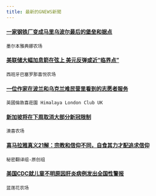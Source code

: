 ```yaml
---
title: 最新的GNEWS新聞
---
```


#### [一家钢铁厂变成马里乌波尔最后的堡垒和据点](/test-page/gnews/2396866.html)
 `墨尔本雅典娜农场`

#### [美联储大幅加息箭在弦上 美元反弹或近“临界点”](/test-page/gnews/2396842.html)
 `西班牙巴塞罗那喜悦农场`

#### [一位作家在波兰和乌克兰难民营里看到的志愿者服务](/test-page/gnews/2396386.html)
 `英國倫敦喜莊園 Himalaya London Club UK`

#### [新加坡将在下周取消大部分新冠限制](/test-page/gnews/2396036.html)
 `澳喜农场`

#### [喜马拉雅真义21解：宗教和信仰不同，自食其力才配追求信仰](/test-page/gnews/2396033.html)
 `秘密翻译组-原创组`

#### [美国CDC就儿童不明原因肝炎病例发出全国性警报](/test-page/gnews/2396016.html)
 `蓝莲花农场`

